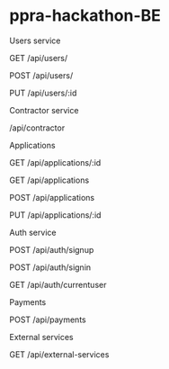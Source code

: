 # ppra-hackathon-BE

Users service

GET /api/users/

POST /api/users/

PUT /api/users/:id

Contractor service

/api/contractor

Applications

GET /api/applications/:id

GET /api/applications

POST /api/applications

PUT /api/applications/:id

Auth service

POST /api/auth/signup

POST /api/auth/signin

GET /api/auth/currentuser

Payments

POST /api/payments

External services

GET /api/external-services
